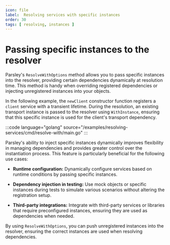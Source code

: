```yaml
---
icon: file
label:  Resolving services with specific instances
order: 30
tags: [ resolving, instances ]
---
```

# Passing specific instances to the resolver 

Parsley's `ResolveWithOptions` method allows you to pass specific instances into the resolver, providing certain dependencies dynamically at resolution time. This method is handy when overriding registered dependencies or injecting unregistered instances into your objects.

In the following example, the `newClient` constructor function registers a `client` service with a transient lifetime. During the resolution, an existing transport instance is passed to the resolver using `WithInstance`, ensuring that this specific instance is used for the client's transport dependency.

:::code language="golang" source="/examples/resolving-services/cmd/resolve-with/main.go" :::

Parsley's ability to inject specific instances dynamically improves flexibility in managing dependencies and provides greater control over the instantiation process. This feature is particularly beneficial for the following use cases:

* **Runtime configuration:** Dynamically configure services based on runtime conditions by passing specific instances.

* **Dependency injection in testing:** Use mock objects or specific instances during tests to simulate various scenarios without altering the registration setup.

* **Third-party integrations:** Integrate with third-party services or libraries that require preconfigured instances, ensuring they are used as dependencies when needed.

By using `ResolveWithOptions`, you can push unregistered instances into the resolver, ensuring the correct instances are used when resolving dependencies.